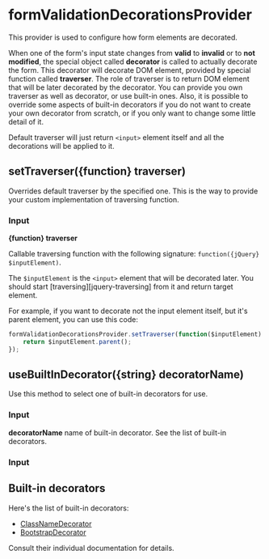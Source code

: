 # formValidationDecorationsProvider

This provider is used to configure how form elements are decorated.

When one of the form's input state changes from **valid** to **invalid** or to **not modified**,
the special object called **decorator** is called to actually decorate the form. This decorator will
decorate DOM element, provided by special function called **traverser**. The role of traverser is to
return DOM element that will be later decorated by the decorator. You can provide you own traverser as
well as decorator, or use built-in ones. Also, it is possible to override some aspects of built-in decorators
if you do not want to create your own decorator from scratch, or if you only want to change some little detail of it.

Default traverser will just return `<input>` element itself and all the decorations will be applied to it.

## setTraverser({function} traverser)

Overrides default traverser by the specified one.
This is the way to provide your custom implementation of traversing function.

### Input

**{function} traverser**

Callable traversing function with the following signature: `function({jQuery} $inputElement)`.

The `$inputElement` is the `<input>` element that will be decorated later.
You should start [traversing][jquery-traversing] from it and return target element.

For example, if you want to decorate not the input element itself, but it's parent element,
you can use this code:

``` javascript
formValidationDecorationsProvider.setTraverser(function($inputElement) {
    return $inputElement.parent();
});
```

## useBuiltInDecorator({string} decoratorName)

Use this method to select one of built-in decorators for use.

### Input

**decoratorName** name of built-in decorator. See the list of built-in decorators.

### Input

## Built-in decorators

Here's the list of built-in decorators:

- [ClassNameDecorator][decorator-className]
- [BootstrapDecorator][decorator-bootstrap]

Consult their individual documentation for details.

[decorator-className]: ~
[decorator-bootstrap]: ~